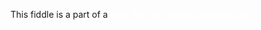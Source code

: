 This fiddle is a part of a <a href="https://www.yogeshchauhan.com/how-to-create-a-dynamic-countdown-using-html-and-javascript/" target="_blank" style="color:white;">Blog Post on YogeshChauhan.com</a>
